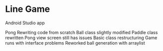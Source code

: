 # Line Game #

Android Studio app

Pong
Rewriting code from scratch
Ball class slightly modified
Paddle class rewritten
Pong view screen still has issues
Basic class restructuring
Game runs with interface problems
Reworked ball generation with arraylist
